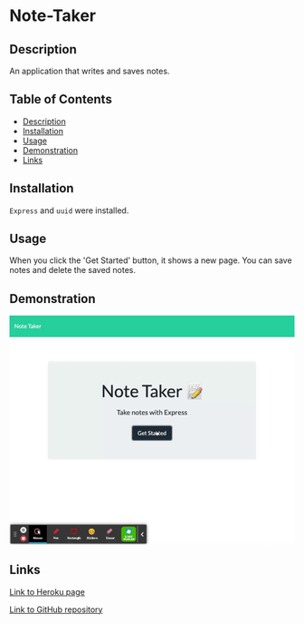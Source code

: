 # Note-Taker

## Description
An application that writes and saves notes.

## Table of Contents
- [Description](#description)
- [Installation](#installation)
- [Usage](#usage)
- [Demonstration](#demonstration)
- [Links](#links)


## Installation
`Express` and `uuid` were installed.

## Usage
When you click the 'Get Started' button, it shows a new page. You can save notes and delete the saved notes.

## Demonstration

![animation](./images/demo.gif)


## Links

[Link to Heroku page](https://polar-garden-73740.herokuapp.com/)

[Link to GitHub repository](https://github.com/daeunkim127/Note-Taker.git)

